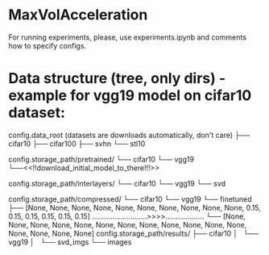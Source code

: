 # MaxVolAcceleration

For running experiments, please, use experiments.ipynb and comments how to specify configs.

# Data structure (tree, only dirs) - example for vgg19 model on cifar10 dataset:

config.data_root (datasets are downloads automatically, don't care)
├── cifar10
├── cifar100
├── svhn
└── stl10

config.storage_path/pretrained/
└── cifar10
    └── vgg19
        └──<<!!download_initial_model_to_there!!!>>

config.storage_path/interlayers/
└── cifar10
    └── vgg19
        └── svd
        
config.storage_path/compressed/
└── cifar10
    └── vgg19
        └── finetuned
            ├── [None, None, None, None, None, None, None, None, None, None, 0.15, 0.15, 0.15, 0.15, 0.15, 0.15]
            ...........................>>>>...................
            └── [None, None, None, None, None, None, None, None, None, None, None, None, None, None, None, None]
config.storage_path/results/
├── cifar10
│   └── vgg19
│       └── svd_imgs
└── images
